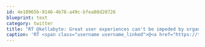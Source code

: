 ```yaml
---
id: 4e10965b-9146-4b78-a49c-bfea80d20726
blueprint: text
category: twitter
title: "RT @kellabyte: Great user experiences can't be impeded by organizational divides. In the case of Outlook &amp; Hotmail, to the user, mail is ..."
caption: 'RT <span class="username username_linked">@<a href="https://twitter.com/kellabyte" title="Kelly Sommers">kellabyte</a></span>: Great user experiences can''t be impeded by organizational divides. In the case of Outlook &amp; Hotmail, to the user, mail is ...'
---
```

